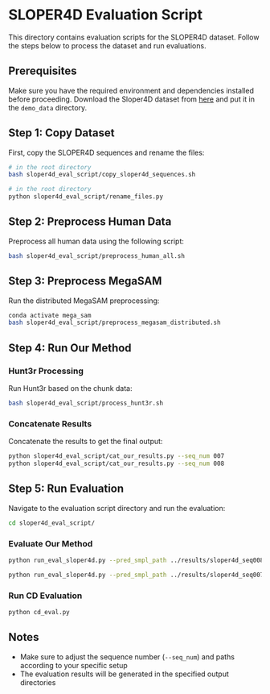 # SLOPER4D Evaluation Script

This directory contains evaluation scripts for the SLOPER4D dataset. Follow the steps below to process the dataset and run evaluations.

## Prerequisites

Make sure you have the required environment and dependencies installed before proceeding. Download the Sloper4D dataset from [here](http://www.lidarhumanmotion.net/data-sloper4d/) and put it in the `demo_data` directory.

## Step 1: Copy Dataset

First, copy the SLOPER4D sequences and rename the files:

```bash
# in the root directory
bash sloper4d_eval_script/copy_sloper4d_sequences.sh
```

```bash
# in the root directory
python sloper4d_eval_script/rename_files.py
```

## Step 2: Preprocess Human Data

Preprocess all human data using the following script:

```bash
bash sloper4d_eval_script/preprocess_human_all.sh
```

## Step 3: Preprocess MegaSAM

Run the distributed MegaSAM preprocessing:

```bash
conda activate mega_sam
bash sloper4d_eval_script/preprocess_megasam_distributed.sh
```

## Step 4: Run Our Method

### Hunt3r Processing
Run Hunt3r based on the chunk data:

```bash
bash sloper4d_eval_script/process_hunt3r.sh
```

### Concatenate Results
Concatenate the results to get the final output:

```bash
python sloper4d_eval_script/cat_our_results.py --seq_num 007
python sloper4d_eval_script/cat_our_results.py --seq_num 008
```

## Step 5: Run Evaluation

Navigate to the evaluation script directory and run the evaluation:

```bash
cd sloper4d_eval_script/
```

### Evaluate Our Method
```bash
python run_eval_sloper4d.py --pred_smpl_path ../results/sloper4d_seq008/hps_combined_track_0.npy --output_dir ../results/sloper4d_seq008 --gt_pkl_path ../demo_data/sloper4d/seq008_running_001/seq008_running_001_labels.pkl

python run_eval_sloper4d.py --pred_smpl_path ../results/sloper4d_seq007/hps_combined_track_0.npy --output_dir ../results/sloper4d_seq007 --gt_pkl_path ../demo_data/sloper4d/seq007_garden_001/seq007_garden_001_labels.pkl
```

### Run CD Evaluation
```bash
python cd_eval.py
```

## Notes

- Make sure to adjust the sequence number (`--seq_num`) and paths according to your specific setup
- The evaluation results will be generated in the specified output directories